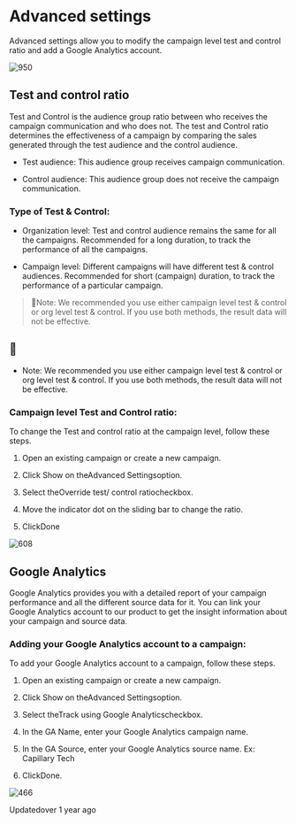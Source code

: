 # Advanced settings

Advanced settings allow you to modify the campaign level test and control ratio and add a Google Analytics account.

![950](https://files.readme.io/beb993a-qub-5jTprqNPKBzX6jBMbjLnyRybd2rapQ.png)

## Test and control ratio

Test and Control is the audience group ratio between who receives the campaign communication and who does not. The test and Control ratio determines the effectiveness of a campaign by comparing the sales generated through the test audience and the control audience.

- Test audience: This audience group receives campaign communication.

- Control audience: This audience group does not receive the campaign communication.

### Type of Test & Control:

- Organization level: Test and control audience remains the same for all the campaigns. Recommended for a long duration, to track the performance of all the campaigns.

- Campaign level: Different campaigns will have different test & control audiences. Recommended for short (campaign) duration, to track the performance of a particular campaign.

> 📘Note: We recommended you use either campaign level test & control or org level test & control. If you use both methods, the result data will not be effective.

## 📘

- Note: We recommended you use either campaign level test & control or org level test & control. If you use both methods, the result data will not be effective.

### Campaign level Test and Control ratio:

To change the Test and control ratio at the campaign level, follow these steps.

1. Open an existing campaign or create a new campaign.

2. Click Show on theAdvanced Settingsoption.

3. Select theOverride test/ control ratiocheckbox.

4. Move the indicator dot on the sliding bar to change the ratio.

5. ClickDone

![608](https://files.readme.io/c4dcd8c-kR5lu1G7btYgkXbnBV-hNjuLwSjJOxBGtQ.png)

## Google Analytics

Google Analytics provides you with a detailed report of your campaign performance and all the different source data for it. You can link your Google Analytics account to our product to get the insight information about your campaign and source data.

### Adding your Google Analytics account to a campaign:

To add your Google Analytics account to a campaign, follow these steps.

1. Open an existing campaign or create a new campaign.

2. Click Show on theAdvanced Settingsoption.

3. Select theTrack using Google Analyticscheckbox.

4. In the GA Name, enter your Google Analytics campaign name.

5. In the GA Source, enter your Google Analytics source name. Ex: Capillary Tech

6. ClickDone.

![466](https://files.readme.io/0a0b6e3-2930-2D2zQpGfjmj7bDv-LJNU3bgbZ7R4A.png)

Updatedover 1 year ago